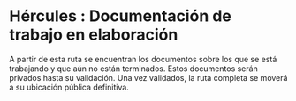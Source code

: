 # Hércules : Documentación de trabajo en elaboración



A partir de esta ruta se encuentran los documentos sobre los que se está trabajando y que aún no están terminados. Estos documentos serán privados hasta su validación. Una vez validados, la ruta completa se moverá a su ubicación pública definitiva.




